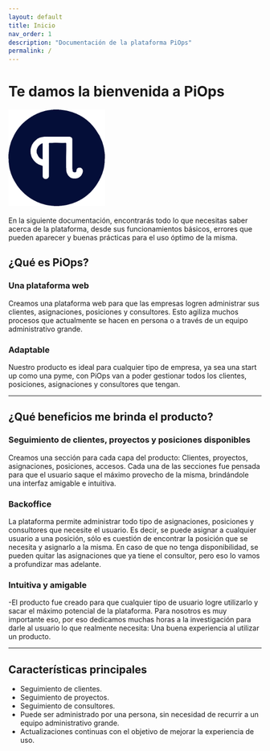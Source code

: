 ```yaml
---
layout: default
title: Inicio
nav_order: 1
description: "Documentación de la plataforma PiOps"
permalink: /
---
```


# Te damos la bienvenida a PiOps

![](logo.png)<br>  
En la siguiente documentación, encontrarás todo lo que necesitas saber acerca de la plataforma, desde sus funcionamientos básicos, errores que pueden aparecer y buenas prácticas para el uso óptimo de la misma.

## ¿Qué es PiOps?

### Una plataforma web

Creamos una plataforma web para que las empresas logren administrar sus clientes, asignaciones, posiciones y consultores. Esto agiliza muchos procesos que actualmente se hacen en persona o a través de un equipo administrativo grande.

### Adaptable

Nuestro producto es ideal para cualquier tipo de empresa, ya sea una start up como una pyme, con PiOps van a poder gestionar todos los clientes, posiciones, asignaciones y consultores que tengan.

---

## ¿Qué beneficios me brinda el producto?

### Seguimiento de clientes, proyectos y posiciones disponibles

Creamos una sección para cada capa del producto: Clientes, proyectos, asignaciones, posiciones, accesos. Cada una de las secciones fue pensada para que el usuario saque el máximo provecho de la misma, brindándole una interfaz amigable e intuitiva.

### Backoffice

La plataforma permite administrar todo tipo de asignaciones, posiciones y consultores que necesite el usuario. Es decir, se puede asignar a cualquier usuario a una posición, sólo es cuestión de encontrar la posición que se necesita y asignarlo a la misma. En caso de que no tenga disponibilidad, se pueden quitar las asignaciones que ya tiene el consultor, pero eso lo vamos a profundizar mas adelante.

### Intuitiva y amigable

-El producto fue creado para que cualquier tipo de usuario logre utilizarlo y sacar el máximo potencial de la plataforma. Para nosotros es muy importante eso, por eso dedicamos muchas horas a la investigación para darle al usuario lo que realmente necesita: Una buena experiencia al utilizar un producto.

---

## Características principales

- Seguimiento de clientes.
- Seguimiento de proyectos.
- Seguimiento de consultores.
- Puede ser administrado por una persona, sin necesidad de recurrir a un equipo administrativo grande.
- Actualizaciones continuas con el objetivo de mejorar la experiencia de uso.
